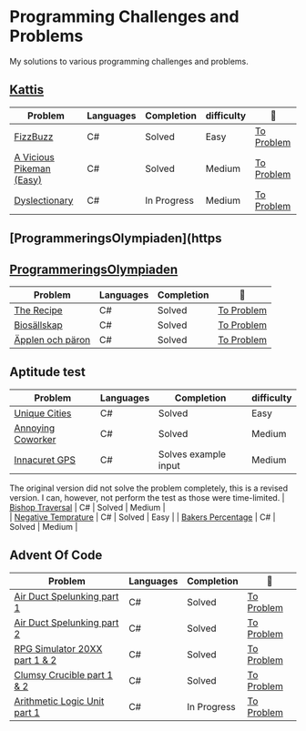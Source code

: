 # Programming Challenges and Problems
My solutions to various programming challenges and problems. 

## [Kattis](https://open.kattis.com/)
| Problem | Languages | Completion | difficulty | :link: |
|-|-|-|-|-|
|  [FizzBuzz](https://github.com/Arnith86/KattisFizzBuzz) | C# | Solved | Easy | [To Problem](https://open.kattis.com/problems/fizzbuzz?tab=metadata)
|  [A Vicious Pikeman (Easy)](https://github.com/Arnith86/KattisFizzBuzz) | C# | Solved | Medium | [To Problem](https://open.kattis.com/problems/pikemanhard?editresubmit=17349055)
|  [Dyslectionary](https://github.com/Arnith86/KattisDyslectionary) | C# | In Progress | Medium | [To Problem](https://open.kattis.com/problems/dyslectionary?tab=metadata)



## [ProgrammeringsOlympiaden](https

## [ProgrammeringsOlympiaden](https://po.kattis.com/)
| Problem | Languages | Completion | :link: |
|-|-|-|-|
| [The Recipe](https://github.com/Arnith86/ProgrammingChallenges/tree/main/The%20Recipe) | C# | Solved | [To Problem](https://po.kattis.com/problems/receptet) |
| [Biosällskap](https://github.com/Arnith86/ProgrammingChallenges/tree/main/Bios%C3%A4llskap) | C# | Solved | [To Problem](https://po.kattis.com/problems/bio)|
| [Äpplen och päron](https://github.com/Arnith86/ProgrammingChallenges/tree/main/%C3%84pplen%20och%20p%C3%A4ron) | C# | Solved | [To Problem](https://po.kattis.com/problems/applenparon) |

## Aptitude test
| Problem | Languages | Completion | difficulty |
|-|-|-|-|
| [Unique Cities](https://github.com/Arnith86/ProgrammingChallenges/tree/main/Unique%20Cities) | C# | Solved | Easy |
| [Annoying Coworker](https://github.com/Arnith86/ProgrammingChallenges/tree/main/Annoying%20Coworker) | C# | Solved | Medium |
| [Innacuret GPS](https://github.com/Arnith86/ProgrammingChallenges/tree/main/Inaccurate%20GPS) | C# | Solves example input | Medium |
The original version did not solve the problem completely, this is a revised version. I can, however, not perform the test as those were time-limited.
| [Bishop Traversal](https://github.com/Arnith86/ProgrammingChallenges/tree/main/BishopTraversal) | C# | Solved | Medium |   
| [Negative Temprature](https://github.com/Arnith86/ProgrammingChallenges/tree/main/NegativeTemprature) | C# | Solved | Easy |
| [Bakers Percentage](https://github.com/Arnith86/ProgrammingChallenges/tree/main/BakersPercentage) | C# | Solved | Medium |

## Advent Of Code
| Problem | Languages | Completion | :link: |
|-|-|-|-|
| [Air Duct Spelunking part 1](https://github.com/Arnith86/ProgrammingChallenges/tree/main/Air%20Duct%20Spelunking) | C# | Solved | [To Problem](https://adventofcode.com/2016/day/24) |
| [Air Duct Spelunking part 2](https://github.com/Arnith86/ProgrammingChallenges/tree/main/Air%20Duct%20Spelunking) | C# | Solved | [To Problem](https://adventofcode.com/2016/day/24) |
| [RPG Simulator 20XX part 1 & 2](https://github.com/Arnith86/ProgrammingChallenges/tree/main/RPGSimulator20XX) | C# | Solved | [To Problem](https://adventofcode.com/2015/day/21) | 
| [Clumsy Crucible part 1 & 2](https://github.com/Arnith86/ProgrammingChallenges/tree/main/ClumsyCrucible) | C# | Solved | [To Problem](https://adventofcode.com/2023/day/17) |
| [Arithmetic Logic Unit part 1](https://github.com/Arnith86/ProgrammingChallenges/tree/main/ArithmeticLogicUnit) | C# | In Progress | [To Problem](https://adventofcode.com/2021/day/24) |

